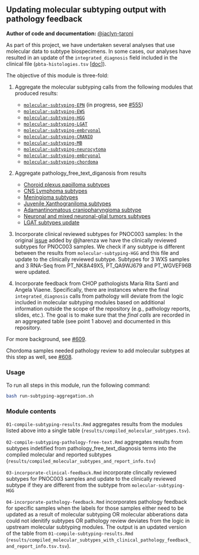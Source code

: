 ## Updating molecular subtyping output with pathology feedback

**Author of code and documentation:** [@jaclyn-taroni](https://github.com/jaclyn-taroni)

As part of this project, we have undertaken several analyses that use molecular data to subtype biospecimens. 
In some cases, our analyses have resulted in an update of the `integrated_diagnosis` field included in the clinical file (`pbta-histologies.tsv` [[doc](https://github.com/AlexsLemonade/OpenPBTA-analysis/blob/master/doc/data-formats.md#data-caveats)]).

The objective of this module is three-fold:

1. Aggregate the molecular subtyping calls from the following modules that produced results:
   * [`molecular-subtyping-EPN`](https://github.com/jaclyn-taroni/OpenPBTA-analysis/tree/645-pathology-feedback/analyses/molecular-subtyping-EPN) (in progress, see [#555](https://github.com/AlexsLemonade/OpenPBTA-analysis/pull/555))
   * [`molecular-subtyping-EWS`](https://github.com/jaclyn-taroni/OpenPBTA-analysis/tree/645-pathology-feedback/analyses/molecular-subtyping-EWS)
   * [`molecular-subtyping-HGG`](https://github.com/jaclyn-taroni/OpenPBTA-analysis/tree/645-pathology-feedback/analyses/molecular-subtyping-HGG)
   * [`molecular-subtyping-LGAT`](https://github.com/jaclyn-taroni/OpenPBTA-analysis/tree/645-pathology-feedback/analyses/molecular-subtyping-LGAT)
   * [`molecular-subtyping-embryonal`](https://github.com/jaclyn-taroni/OpenPBTA-analysis/tree/645-pathology-feedback/analyses/molecular-subtyping-embryonal)
   * [`molecular-subtyping-CRANIO`](https://github.com/AlexsLemonade/OpenPBTA-analysis/tree/master/analyses/molecular-subtyping-CRANIO)
   * [`molecular-subtyping-MB`](https://github.com/AlexsLemonade/OpenPBTA-analysis/tree/master/analyses/molecular-subtyping-MB)
   * [`molecular-subtyping-neurocytoma`](https://github.com/AlexsLemonade/OpenPBTA-analysis/tree/master/analyses/molecular-subtyping-neurocytoma)
   * [`molecular-subtyping-embryonal`](https://github.com/AlexsLemonade/OpenPBTA-analysis/tree/master/analyses/molecular-subtyping-embryonal)
   * [`molecular-subtyping-chordoma`](https://github.com/AlexsLemonade/OpenPBTA-analysis/tree/master/analyses/molecular-subtyping-chordoma)

2. Aggregate pathology_free_text_diganosis from results 
   * [Choroid plexus papilloma subtypes](https://github.com/kgaonkar6/OpenPBTA-analysis/blob/master/analyses/molecular-subtyping-pathology/results/choroid_plexus_papilloma_subtypes.tsv)
   * [CNS Lymphoma subtypes](https://github.com/kgaonkar6/OpenPBTA-analysis/blob/master/analyses/molecular-subtyping-pathology/results/cns-lymphoma-subtypes.tsv)
   * [Meningioma subtypes](https://github.com/kgaonkar6/OpenPBTA-analysis/blob/master/analyses/molecular-subtyping-pathology/results/meningioma_subtypes.tsv) 
   * [Juvenile Xanthograniloma subtypes](https://github.com/kgaonkar6/OpenPBTA-analysis/blob/master/analyses/molecular-subtyping-pathology/results/juvenile-xanthogranuloma-subtypes.tsv)
   * [Adamantinomatous craniopharyngioma subtype](https://github.com/kgaonkar6/OpenPBTA-analysis/blob/master/analyses/molecular-subtyping-pathology/results/cranio_adam_subtypes.tsv)
   * [Neuronal and mixed neuronal-glial tumors subtypes](https://github.com/kgaonkar6/OpenPBTA-analysis/blob/master/analyses/molecular-subtyping-pathology/results/glialneuronal_tumor_subtypes.tsv)
   * [LGAT subtypes update](https://github.com/kgaonkar6/OpenPBTA-analysis/blob/master/analyses/molecular-subtyping-pathology/results/lgat-pathology-free-text-subtypes.tsv)
   


3. Incorporate clinical reviewed subtypes for PNOC003 samples:
In the original [issue](https://github.com/AlexsLemonade/OpenPBTA-analysis/issues/751) added by @jharenza we have the clinically reviewed subtypes for PNOC003 samples. We check if any subtype is different between the results from `molecular-subtyping-HGG` and this file and update to the clinically reviewed subtype. Subtypes for 3 WXS samples and 3 RNA-Seq from PT_NK8A49X5, PT_QA9WJ679 and PT_WGVEF96B were updated.  

4. Incorporate feedback from CHOP pathologists Maria Rita Santi and Angela Viaene. 
Specifically, there are instances where the final `integrated_diagnosis` calls from pathology will deviate from the logic included in molecular subtyping modules based on additional information outside the scope of the repository (e.g., pathology reports, slides, etc.). 
The goal is to make sure that the _final calls_ are recorded in an aggregated table (see point 1 above) and documented in this repository.

For more background, see [#609](https://github.com/AlexsLemonade/OpenPBTA-analysis/issues/609).

Chordoma samples needed pathology review to add molecular subtypes at this step as well, see [#608](https://github.com/AlexsLemonade/OpenPBTA-analysis/issues/608).  


### Usage

To run all steps in this module, run the following command:

```sh
bash run-subtyping-aggregation.sh
```

### Module contents

`01-compile-subtyping-results.Rmd` aggregates results from the modules listed above into a single table (`results/compiled_molecular_subtypes.tsv`).

`02-compile-subtyping-pathology-free-text.Rmd` aggregates results from subtypes indetified from pathology_free_text_diagnosis terms into the compiled molecular and reported subtypes (`results/compiled_molecular_subtypes_and_report_info.tsv`)

`03-incorporate-clinical-feedback.Rmd` incorporate clincally reviewed subtypes for PNOC003 samples and update to the clinically reviewed subtype if they are different from the subtype from `molecular-subtyping-HGG`

`04-incorporate-pathology-feedback.Rmd` incorporates pathology feedback for specific samples when the labels for those samples either need to be updated as a result of molecular subtyping OR molecular abberations data could not idenitify subtypes OR pathology review deviates from the logic in upstream molecular subtyping modules. The output is an updated version of the table from `01-compile-subtyping-results.Rmd` (`results/compiled_molecular_subtypes_with_clinical_pathology_feedback_and_report_info.tsv.tsv`).
